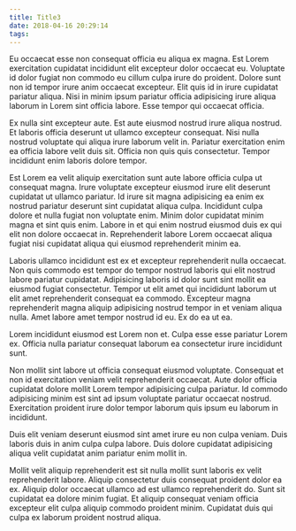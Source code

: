 ```yaml
---
title: Title3
date: 2018-04-16 20:29:14
tags:
---
```

Eu occaecat esse non consequat officia eu aliqua ex magna. Est Lorem exercitation cupidatat incididunt elit excepteur dolor occaecat eu. Voluptate id dolor fugiat non commodo eu cillum culpa irure do proident. Dolore sunt non id tempor irure anim occaecat excepteur. Elit quis id in irure cupidatat pariatur aliqua. Nisi in minim ipsum pariatur officia adipisicing irure aliqua laborum in Lorem sint officia labore. Esse tempor qui occaecat officia.

Ex nulla sint excepteur aute. Est aute eiusmod nostrud irure aliqua nostrud. Et laboris officia deserunt ut ullamco excepteur consequat. Nisi nulla nostrud voluptate qui aliqua irure laborum velit in. Pariatur exercitation enim ea officia labore velit duis sit. Officia non quis quis consectetur. Tempor incididunt enim laboris dolore tempor.

Est Lorem ea velit aliquip exercitation sunt aute labore officia culpa ut consequat magna. Irure voluptate excepteur eiusmod irure elit deserunt cupidatat ut ullamco pariatur. Id irure sit magna adipisicing ea enim ex nostrud pariatur deserunt sint cupidatat aliqua culpa. Incididunt culpa dolore et nulla fugiat non voluptate enim. Minim dolor cupidatat minim magna et sint quis enim. Labore in et qui enim nostrud eiusmod duis ex qui elit non dolore occaecat in. Reprehenderit labore Lorem occaecat aliqua fugiat nisi cupidatat aliqua qui eiusmod reprehenderit minim ea.

<!-- more -->

Laboris ullamco incididunt est ex et excepteur reprehenderit nulla occaecat. Non quis commodo est tempor do tempor nostrud laboris qui elit nostrud labore pariatur cupidatat. Adipisicing laboris id dolor sunt sint mollit ea eiusmod fugiat consectetur. Tempor ut elit amet qui incididunt laborum ut elit amet reprehenderit consequat ea commodo. Excepteur magna reprehenderit magna aliquip adipisicing nostrud tempor in et veniam aliqua nulla. Amet labore amet tempor nostrud id eu. Ex do ea ut ea.

Lorem incididunt eiusmod est Lorem non et. Culpa esse esse pariatur Lorem ex. Officia nulla pariatur consequat laborum ea consectetur irure incididunt sunt.

Non mollit sint labore ut officia consequat eiusmod voluptate. Consequat et non id exercitation veniam velit reprehenderit occaecat. Aute dolor officia cupidatat dolore mollit Lorem tempor adipisicing culpa pariatur. Id commodo adipisicing minim est sint ad ipsum voluptate pariatur occaecat nostrud. Exercitation proident irure dolor tempor laborum quis ipsum eu laborum in incididunt.

Duis elit veniam deserunt eiusmod sint amet irure eu non culpa veniam. Duis laboris duis in anim culpa culpa labore. Duis dolore cupidatat adipisicing aliqua velit cupidatat anim pariatur enim mollit in.

Mollit velit aliquip reprehenderit est sit nulla mollit sunt laboris ex velit reprehenderit labore. Aliquip consectetur duis consequat proident dolor ea ex. Aliquip dolor occaecat ullamco ad est ullamco reprehenderit do. Sunt sit cupidatat ea dolore minim fugiat. Et aliquip consequat veniam officia excepteur elit culpa aliquip commodo proident minim. Cupidatat duis qui culpa ex laborum proident nostrud aliqua.
